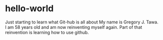 # hello-world
Just starting to learn what Git-hub is all about
My name is Gregory J. Tawa. I am 58 years old and am now reinventing myself again. Part of that reinvention is learning how to use github.
